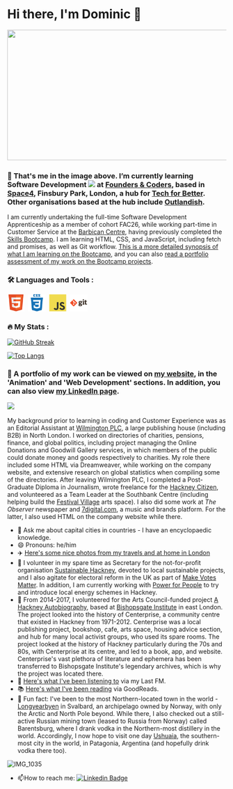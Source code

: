 # Hi there, I'm Dominic 👋

<div align="center">
  <img src="https://media.giphy.com/media/dWesBcTLavkZuG35MI/giphy.gif" width="600" height="300"/>
</div>

### 🌱 That's me in the image above. I’m currently learning Software Development <img src="https://media.giphy.com/media/WUlplcMpOCEmTGBtBW/giphy.gif" width="30"> at [Founders & Coders](http://www.foundersandcoders.com), based in [Space4](https://space4.tech), Finsbury Park, London, a hub for [Tech for Better](https://www.foundersandcoders.com/tech-for-better). Other organisations based at the hub include [Outlandish](http://www.outlandish.com).

I am currently undertaking the full-time Software Development Apprenticeship as a member of cohort FAC26, while working part-time in Customer Service at the [Barbican Centre](http://www.barbican.org.uk), having previously completed the [Skills Bootcamp](https://www.foundersandcoders.com/skills-bootcamp). I am learning HTML, CSS, and JavaScript, including fetch and promises, as well as Git workflow. [This is a more detailed synopsis of what I am learning on the Bootcamp](https://www.foundersandcoders.com/skills-bootcamp/), and you can also [read a portfolio assessment of my work on the Bootcamp projects](https://github.com/DominicSimpson/portfolio).
### :hammer_and_wrench: Languages and Tools :
  <img src="https://github.com/devicons/devicon/blob/master/icons/html5/html5-original.svg" title="HTML5" alt="HTML" width="40" height="40"/>&nbsp;
  <img src="https://github.com/devicons/devicon/blob/master/icons/css3/css3-plain-wordmark.svg"  title="CSS3" alt="CSS" width="40" height="40"/>&nbsp;
  <img src="https://github.com/devicons/devicon/blob/master/icons/javascript/javascript-original.svg" title="JavaScript" alt="JavaScript" width="40" height="40"/>&nbsp;
  <img src="https://github.com/devicons/devicon/blob/master/icons/git/git-original-wordmark.svg" title="Git" alt="Git" width="40" height="40"/>
  
  ### :fire: My Stats :
[![GitHub Streak](http://github-readme-streak-stats.herokuapp.com?user=DominicSimpson&theme=dark&background=000000)](https://git.io/streak-stats)

[![Top Langs](https://github-readme-stats.vercel.app/api/top-langs/?username=DominicSimpson&layout=compact&theme=vision-friendly-dark)](https://github.com/anuraghazra/github-readme-stats)

  
### :telescope: A portfolio of my work can be viewed on [my website](http://www.dominicsimpson.co.uk), in the 'Animation' and 'Web Development' sections. In addition, you can also view [my LinkedIn page](https://www.linkedin.com/in/dominicbernardsimpson).

<img src="https://camo.githubusercontent.com/19e7e6f9648440792c02c4f6343415abb84b24fa25faa6053e9b7bc50ffe762a/68747470733a2f2f6d656469612e67697068792e636f6d2f6d656469612f7777673173755569546243593848387649412f67697068792d646f776e73697a65642d6c617267652e676966">

My background prior to learning in coding and Customer Experience was as an Editorial Assistant at [Wilmington PLC](http://www.wilmingtonplc.com), a large publishing house (including B2B) in North London. I worked on directories of charities, pensions, finance, and global politics, including project managing the Online Donations and Goodwill Gallery services, in which members of the public could donate money and goods respectively to charities. My role there included some HTML via Dreamweaver, while working on the company website, and extensive research on global statistics when compiling some of the directories. 
After leaving Wilmington PLC, I completed a Post-Graduate Diploma in Journalism, wrote freelance for the [Hackney Citizen](http://www.hackneycitizen.co.uk), and volunteered as a Team Leader at the Southbank Centre (including helping build the [Festival Village](https://festivalvillage.wordpress.com) arts space). I also did some work at _The Observer_ newspaper and [7digital.com](http://www.7digital.com), a music and brands platform. For the latter, I also used HTML on the company website while there.  
- 🌆 Ask me about capital cities in countries - I have an encyclopaedic knowledge.
- 😄 Pronouns: he/him
- ✈️ [Here's some nice photos from my travels and at home in London](https://dominicsimpson.co.uk/photography.html)
- 🙌 I volunteer in my spare time as Secretary for the not-for-profit organisation [Sustainable Hackney](http://www.sustainablehackney.org.uk), devoted to local sustainable projects, and I also agitate for electoral reform in the UK as part of [Make Votes Matter](http://www.makevotesmatter.org.uk). In addition, I am currently working with [Power for People](http://www.powerforpeople.org.uk) to try and introduce local energy schemes in Hackney.
- 🙌 From 2014-2017, I volunteered for the Arts Council-funded project [A Hackney Autobiography](http://www.ahackneyautobiography.org.uk), based at [Bishopsgate Institute](https://www.bishopsgate.org.uk) in east London. The project looked into the history of Centerprise, a community centre that existed in Hackney from 1971-2012. Centerprise was a local publishing project, bookshop, cafe, arts space, housing advice section, and hub for many local activist groups, who used its spare rooms. The project looked at the history of Hackney particularly during the 70s and 80s, with Centerprise at its centre, and led to a book, app, and website. Centerprise's vast plethora of literature and ephemera has been transferred to Bishopsgate Institute's legendary archives, which is why the project was located there.  
- 🎸 [Here's what I've been listening to](https://www.last.fm/user/GoodnightLondon) via my Last FM.
- :books: [Here's what I've been reading](https://www.goodreads.com/user/show/144370038-dominic-simpson) via GoodReads.
- 🥶 Fun fact: I've been to the most Northern-located town in the world - [Longyearbyen](https://en.wikipedia.org/wiki/Longyearbyen) in Svalbard, an archipelago owned by Norway, with only the Arctic and North Pole beyond. While there, I also checked out a still-active Russian mining town (leased to Russia from Norway) called Barentsburg, where I drank vodka in the Northern-most distillery in the world. Accordingly, I now hope to visit one day [Ushuaia](https://en.wikipedia.org/wiki/Ushuaia), the southern-most city in the world, in Patagonia, Argentina (and hopefully drink vodka there too).

![IMG_1035](https://user-images.githubusercontent.com/52511353/193108896-04d7f188-972d-4c80-8d8f-eaed57caa953.JPG)

- :mailbox:How to reach me: [![Linkedin Badge](https://img.shields.io/badge/-kakbar-blue?style=flat&logo=Linkedin&logoColor=white)](https://www.linkedin.com/in/dominicbernardsimpson/)




